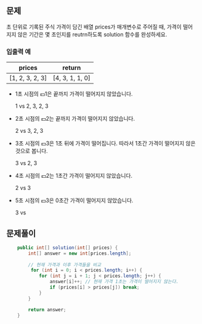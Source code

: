 ## 문제
초 단위로 기록된 주식 가격이 담긴 배열 prices가 매개변수로 주어질 때, 가격이 떨어지지 않은 기간은 몇 초인지를 reutrn하도록 solution 함수를 완성하세요.


### 입출력 예
| prices | return |
| --- | --- |
| [1, 2, 3, 2, 3] | [4, 3, 1, 1, 0] |
- 1초 시점의 💵1은 끝까지 가격이 떨어지지 않았습니다.
    
    1 vs 2, 3, 2, 3
    
- 2초 시점의 💵2는 끝까지 가격이 떨어지지 않았습니다.
    
    2 vs 3, 2, 3
    
- 3초 시점의 💵3은 1초 뒤에 가격이 떨어집니다. 따라서 1초간 가격이 떨어지지 않은 것으로 봅니다.
    
    3 vs 2, 3
    
- 4초 시점의 💵2는 1초간 가격이 떨어지지 않았습니다.
    
    2 vs 3
    
- 5초 시점의 💵3은 0초간 가격이 떨어지지 않았습니다.
    
    3 vs


## 문제풀이
```java
    public int[] solution(int[] prices) {
        int[] answer = new int[prices.length];
        
        // 현재 가격과 이후 가격들을 비교
         for (int i = 0; i < prices.length; i++) {
            for (int j = i + 1; j < prices.length; j++) {
            	answer[i]++; // 현재 가격 1초는 가격이 떨어지지 않는다.
                if (prices[i] > prices[j]) break;
            }
        }

        return answer;
    }
```